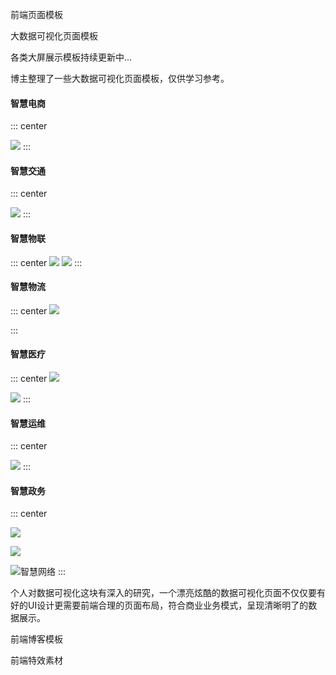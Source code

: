 前端页面模板

大数据可视化页面模板

各类大屏展示模板持续更新中...


博主整理了一些大数据可视化页面模板，仅供学习参考。


#### 智慧电商

::: center
  
  ![](https://cdn.jsdelivr.net/gh/Ezuy-Lee/RainzeDrawingBed/media/1.png)
:::

#### 智慧交通
::: center
  
 ![](https://cdn.jsdelivr.net/gh/Ezuy-Lee/RainzeDrawingBed/media/23.png)
:::
#### 智慧物联
::: center
  ![](https://cdn.jsdelivr.net/gh/Ezuy-Lee/RainzeDrawingBed/media/21.png)
  ![](https://cdn.jsdelivr.net/gh/Ezuy-Lee/RainzeDrawingBed/media/31.png)
:::
#### 智慧物流
::: center
  ![](https://cdn.jsdelivr.net/gh/Ezuy-Lee/RainzeDrawingBed/media/5.png)
  
:::
#### 智慧医疗
::: center
  ![](https://cdn.jsdelivr.net/gh/Ezuy-Lee/RainzeDrawingBed/media/8.png)
  
  ![](https://cdn.jsdelivr.net/gh/Ezuy-Lee/RainzeDrawingBed/media/81.png)
:::
#### 智慧运维
::: center
  
  ![](https://cdn.jsdelivr.net/gh/Ezuy-Lee/RainzeDrawingBed/media/9.png)
:::
#### 智慧政务
::: center
  
![](https://cdn.jsdelivr.net/gh/Ezuy-Lee/RainzeDrawingBed/media/11.png)

![](https://cdn.jsdelivr.net/gh/Ezuy-Lee/RainzeDrawingBed/media/12.png)

![智慧网络](https://images.gitee.com/uploads/images/2019/0614/130350_9cd91afc_2327318.png "智慧网络.png")
:::

个人对数据可视化这块有深入的研究，一个漂亮炫酷的数据可视化页面不仅仅要有好的UI设计更需要前端合理的页面布局，符合商业业务模式，呈现清晰明了的数据展示。


前端博客模板

前端特效素材


